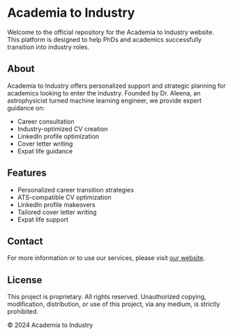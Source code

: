 # Academia to Industry

Welcome to the official repository for the Academia to Industry website. This platform is designed to help PhDs and academics successfully transition into industry roles.

## About

Academia to Industry offers personalized support and strategic planning for academics looking to enter the industry. Founded by Dr. Aleena, an astrophysicist turned machine learning engineer, we provide expert guidance on:

- Career consultation
- Industry-optimized CV creation
- LinkedIn profile optimization
- Cover letter writing
- Expat life guidance

## Features

- Personalized career transition strategies
- ATS-compatible CV optimization
- LinkedIn profile makeovers
- Tailored cover letter writing
- Expat life support

## Contact

For more information or to use our services, please visit [our website](https://www.academiatoindustry.com).

## License

This project is proprietary. All rights reserved. Unauthorized copying, modification, distribution, or use of this project, via any medium, is strictly prohibited.

© 2024 Academia to Industry